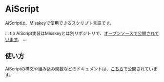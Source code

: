 # AiScript
AiScriptは、Misskeyで使用できるスクリプト言語です。

::: tip
AiScript実装はMisskeyとは別リポジトリで、[オープンソースで公開されています](https://github.com/syuilo/aiscript)。
:::

## 使い方
AiScriptの構文や組み込み関数などのドキュメントは、[こちら](https://github.com/syuilo/aiscript/tree/master/docs)で公開されています。
